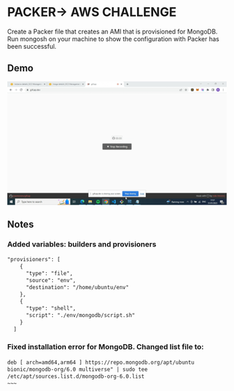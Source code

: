 # PACKER-> AWS CHALLENGE

Create a Packer file that creates an AMI that is provisioned for MongoDB. Run mongosh on your machine to show the configuration with Packer has been successful.

## Demo

![](packer-aws.gif)

## Notes

### Added variables: builders and provisioners

```
"provisioners": [
    {
      "type": "file",
      "source": "env",
      "destination": "/home/ubuntu/env"
    },
    {
      "type": "shell",
      "script": "./env/mongodb/script.sh"
    }
  ]
```

### Fixed installation error for MongoDB. Changed list file to:

```
deb [ arch=amd64,arm64 ] https://repo.mongodb.org/apt/ubuntu bionic/mongodb-org/6.0 multiverse" | sudo tee /etc/apt/sources.list.d/mongodb-org-6.0.list
~~~
```

